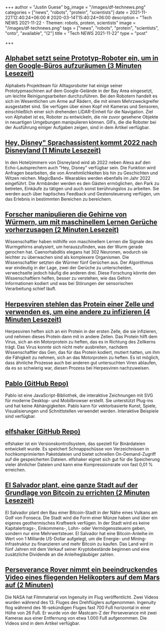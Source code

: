 +++
author = "Justin Guese"
bg_image = "/images/df-technews.png"
categories = ["news", "robots", "protein", "scientists"]
date = 2021-11-22T12:40:24+06:00 # 2020-03-14T15:40:24+06:00
description = "Tech NEWS 2021-11-22 - Themen: robots, protein, scientists"
image = "/images/df-technews.png"
tags = ["news", "robots", "protein", "scientists", "onto", "available", "(2"]
title = "Tech NEWS 2021-11-22"
type = "post"

+++

## [Alphabet setzt seine Prototyp-Roboter ein, um in den Google-Büros aufzuräumen (3 Minuten Lesezeit)](https://www.theverge.com/2021/11/19/22791267/alphabet-google-everyday-robot-project-cleaning-office-prototype)

 Alphabets Projektteam für Alltagsroboter hat einige seiner Prototypmaschinen auf dem Google-Gelände in der Bay Area eingesetzt, um leichte Reinigungsarbeiten durchzuführen. Bei den Robotern handelt es sich im Wesentlichen um Arme auf Rädern, die mit einem Mehrzweckgreifer ausgestattet sind. Sie verfügen über einen Kopf mit Kameras und Sensoren, einschließlich einer sich drehenden LIDAR-Einheit für die Navigation. Ziel von Alphabet ist es, Roboter zu entwickeln, die nie zuvor gesehene Objekte in neuartigen Umgebungen manipulieren können. GIFs, die die Roboter bei der Ausführung einiger Aufgaben zeigen, sind in dem Artikel verfügbar.

## [Hey, Disney" Sprachassistent kommt 2022 nach Disneyland (1 Minute Lesezeit)](https://www.engadget.com/disneyland-hey-disney-release-date-220908254.html)

 In den Hotelzimmern von Disneyland wird ab 2022 neben Alexa auf den Echo-Lautsprechern auch "Hey, Disney" verfügbar sein. Die Funktion wird Anfragen bearbeiten, die von Annehmlichkeiten bis hin zu Geschichten und Witzen reichen. MagicBand+ Wearables werden ebenfalls im Jahr 2022 eingeführt. Die Armbänder werden es den Gästen ermöglichen, den Park zu betreten, Einkäufe zu tätigen und auch sonst berührungslos zu arbeiten. Sie werden auch über haptisches Feedback und Gestensteuerung verfügen, um das Erlebnis in bestimmten Bereichen zu bereichern.

## [Forscher manipulieren die Gehirne von Würmern, um mit maschinellem Lernen Gerüche vorherzusagen (2 Minuten Lesezeit)](https://interestingengineering.com/rigging-worm-brains-to-predict-smells-with-machine-learning)

 Wissenschaftler haben mithilfe von maschinellem Lernen die Signale des Wurmgehirns analysiert, um herauszufinden, was der Wurm gerade gerochen hat. Caenorhabditis elegans hat 302 Neuronen, wodurch sie leichter zu überwachen sind als komplexere Organismen. Die Wissenschaftler setzten die Würmer fünf Gerüchen aus. Der Algorithmus war eindeutig in der Lage, zwei der Gerüche zu unterscheiden, verwechselte jedoch häufig die anderen drei. Diese Forschung könnte den Wissenschaftlern helfen, besser zu verstehen, wie das Gehirn Informationen kodiert und was bei Störungen der sensorischen Verarbeitung schief läuft.

## [Herpesviren stehlen das Protein einer Zelle und verwenden es, um eine andere zu infizieren (4 Minuten Lesezeit)](https://arstechnica.com/science/2021/11/herpes-viruses-steal-one-cells-protein-use-it-to-infect-another/)

 Herpesviren heften sich an ein Protein in der ersten Zelle, die sie infizieren, und nehmen dieses Protein dann mit in andere Zellen. Das Protein hilft dem Virus, sich an ein Motorprotein zu heften, das es in Richtung des Zellkerns trägt. Das Virus konnte sich nicht mehr ausbreiten, nachdem Wissenschaftler das Gen, das für das Protein kodiert, mutiert hatten, um ihm die Fähigkeit zu nehmen, sich an das Motorprotein zu heften. Es ist möglich, dass ähnliche Prozesse auch bei anderen gut untersuchten Viren ablaufen, da es so schwierig war, diesen Prozess bei Herpesviren nachzuweisen.

## [Pablo (GitHub Repo)](https://github.com/premasagar/pablo)

 Pablo ist eine JavaScript-Bibliothek, die interaktive Zeichnungen mit SVG für moderne Desktop- und Mobilbrowser erstellt. Sie unterstützt Plug-ins und hat keine Abhängigkeiten. Pablo kann für vektorbasierte Kunst, Spiele, Visualisierungen und Schnittstellen verwendet werden. Interaktive Beispiele sind verfügbar.

## [elfshaker (GitHub Repo)](https://github.com/elfshaker/elfshaker)

 elfshaker ist ein Versionskontrollsystem, das speziell für Binärdateien entwickelt wurde. Es speichert Schnappschüsse von Verzeichnissen in hochkomprimierten Paketdateien und bietet schnellen On-Demand-Zugriff auf die gespeicherten Dateien. elfshaker eignet sich gut für die Speicherung vieler ähnlicher Dateien und kann eine Kompressionsrate von fast 0,01 % erreichen.

## [El Salvador plant, eine ganze Stadt auf der Grundlage von Bitcoin zu errichten (2 Minuten Lesezeit)](https://www.engadget.com/el-salvador-bitcoin-city-190829261.html)

 El Salvador plant den Bau einer Bitcoin-Stadt in der Nähe eines Vulkans am Golf von Fonseca. Die Stadt wird die Form einer Münze haben und über ein eigenes geothermisches Kraftwerk verfügen. In der Stadt wird es keine Kapitalertrags-, Einkommens-, Lohn- oder Vermögenssteuern geben, sondern nur eine Mehrwertsteuer. El Salvador hat eine Bitcoin-Anleihe im Wert von 1 Milliarde US-Dollar aufgelegt, um die Energie- und Mining-Infrastruktur zu finanzieren und mehr Bitcoin zu kaufen. Das Land wird in fünf Jahren mit dem Verkauf seiner Kryptobestände beginnen und eine zusätzliche Dividende an die Anleihegläubiger zahlen.

## [Perseverance Rover nimmt ein beeindruckendes Video eines fliegenden Helikopters auf dem Mars auf (2 Minuten)](https://gizmodo.com/perseverance-rover-captures-awesome-video-of-helicopter-1848089009)

 Die NASA hat Filmmaterial von Ingenuity im Flug veröffentlicht. Zwei Videos wurden während des 13. Fluges des Drehflüglers aufgenommen. Ingenuity flog während des 16-sekündigen Fluges fast 700 Fuß horizontal in einer Höhe von 26 Fuß. Er wurde von der Mastcam-Z der Perseverance mit zwei Kameras aus einer Entfernung von etwa 1.000 Fuß aufgenommen. Die Videos sind in dem Artikel verfügbar.

